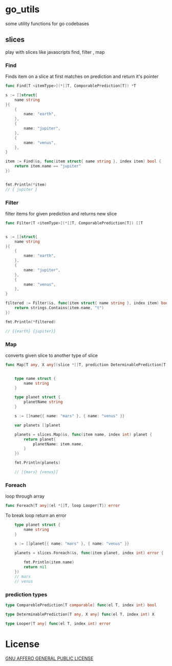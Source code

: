 # go_utils
some utility functions for go codebases


## slices
play with slices like javascripts find, filter , map

### Find
Finds item on a slice at first matches on prediction and return it's pointer
```go
func Find[T <itemType>](*[]T, ComporablePrediction[T]) *T
```
```go
s := []struct{
    name string
}{
    {
        name: "earth",
    },
    {
        name: "jupiter",
    },
    {
        name: "venus",
    },
}

item := Find(&s, func(item struct{ name string }, index item) bool {
    return item.name == "jupiter"
})


fmt.Println(*item)
// { jupiter }

```

### Filter

filter items for given prediction and returns new slice

```go
func Filter[T <itemType>](*[]T, ComporablePrediction[T]) []T
```

```go

s := []struct{
    name string
}{
    {
        name: "earth",
    },
    {
        name: "jupiter",
    },
    {
        name: "venus",
    },
}

filtered := Filter(&s, func(item struct{ name string }, index item) bool {
    return strings.Contains(item.name, "t")
})

fmt.Println(*filtered)

// {{earth} {jupiter}}
```


### Map

converts given slice to another type of slice

```go
func Map[T any, X any](slice *[]T, prediction DeterminablePrediction[T, X]) []X 
```

```go

	type name struct {
		name string
	}

	type planet struct {
		planetName string
	}

	s := []name{{ name: "mars" }, { name: "venus" }}

    var planets []planet 

	planets = slices.Map(&s, func(item name, index int) planet {
		return planet{
			planetName: item.name,
		}
	})

	fmt.Println(planets)

    // [{mars} {venus}]
```


### Foreach
loop through array


```go
func Foreach[T any](el *[]T, loop Looper[T]) error
```
To break loop return an error


```go
    type planet struct {
        name string
    }

    s := []planet{{ name: "mars" }, { name: "venus" }}

    planets = slices.Foreach(&s, func(item planet, index int) error {
        
        fmt.Println(item.name)
        return nil
	})
    // mars
    // venus
```


### prediction types

```go
type CompareblePrediction[T comparable] func(el T, index int) bool
```

```go
type DeterminablePrediction[T any, X any] func(el T, index int) X
```

```go
type Looper[T any] func(el T, index int) error
```

# License
[GNU AFFERO GENERAL PUBLIC LICENSE](./LICENSE)
